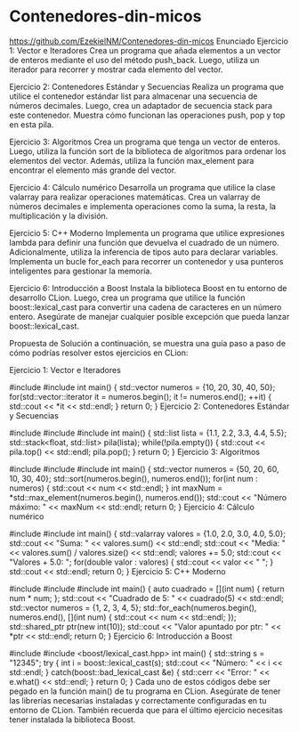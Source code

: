 # Contenedores-din-micos
https://github.com/EzekielNM/Contenedores-din-micos
Enunciado
Ejercicio 1: Vector e Iteradores Crea un programa que añada elementos a un vector de enteros mediante el uso del método push_back. Luego, utiliza un iterador para recorrer y mostrar cada elemento del vector.

Ejercicio 2: Contenedores Estándar y Secuencias Realiza un programa que utilice el contenedor estándar list para almacenar una secuencia de números decimales. Luego, crea un adaptador de secuencia stack para este contenedor. Muestra cómo funcionan las operaciones push, pop y top en esta pila.

Ejercicio 3: Algoritmos Crea un programa que tenga un vector de enteros. Luego, utiliza la función sort de la biblioteca de algoritmos para ordenar los elementos del vector. Además, utiliza la función max_element para encontrar el elemento más grande del vector.

Ejercicio 4: Cálculo numérico Desarrolla un programa que utilice la clase valarray para realizar operaciones matemáticas. Crea un valarray de números decimales e implementa operaciones como la suma, la resta, la multiplicación y la división.

Ejercicio 5: C++ Moderno Implementa un programa que utilice expresiones lambda para definir una función que devuelva el cuadrado de un número. Adicionalmente, utiliza la inferencia de tipos auto para declarar variables. Implementa un bucle for_each para recorrer un contenedor y usa punteros inteligentes para gestionar la memoria.

Ejercicio 6: Introducción a Boost Instala la biblioteca Boost en tu entorno de desarrollo CLion. Luego, crea un programa que utilice la función boost::lexical_cast para convertir una cadena de caracteres en un número entero. Asegúrate de manejar cualquier posible excepción que pueda lanzar boost::lexical_cast.

Propuesta de Solución
a continuación, se muestra una guía paso a paso de cómo podrías resolver estos ejercicios en CLion:

Ejercicio 1: Vector e Iteradores

#include <iostream>
#include <vector> int main() { std::vector<int> numeros = {10, 20, 30, 40, 50}; for(std::vector<int>::iterator it = numeros.begin(); it != numeros.end(); ++it) { std::cout << *it << std::endl; } return 0; }
Ejercicio 2: Contenedores Estándar y Secuencias

#include <iostream>
#include <list> #include <stack> int main() { std::list<float> lista = {1.1, 2.2, 3.3, 4.4, 5.5}; std::stack<float, std::list<float>> pila(lista); while(!pila.empty()) { std::cout << pila.top() << std::endl; pila.pop(); } return 0; }
Ejercicio 3: Algoritmos

#include <iostream>
#include <vector> #include <algorithm> int main() { std::vector<int> numeros = {50, 20, 60, 10, 30, 40}; std::sort(numeros.begin(), numeros.end()); for(int num : numeros) { std::cout << num << std::endl; } int maxNum = *std::max_element(numeros.begin(), numeros.end()); std::cout << "Número máximo: " << maxNum << std::endl; return 0; }
Ejercicio 4: Cálculo numérico

#include <iostream>
#include <valarray> int main() { std::valarray<double> valores = {1.0, 2.0, 3.0, 4.0, 5.0}; std::cout << "Suma: " << valores.sum() << std::endl; std::cout << "Media: " << valores.sum() / valores.size() << std::endl; valores += 5.0; std::cout << "Valores + 5.0: "; for(double valor : valores) { std::cout << valor << " "; } std::cout << std::endl; return 0; }
Ejercicio 5: C++ Moderno

#include <iostream>
#include <vector> #include <memory> int main() { auto cuadrado = [](int num) { return num * num; }; std::cout << "Cuadrado de 5: " << cuadrado(5) << std::endl; std::vector<int> numeros = {1, 2, 3, 4, 5}; std::for_each(numeros.begin(), numeros.end(), [](int num) { std::cout << num << std::endl; }); std::shared_ptr<int> ptr(new int(10)); std::cout << "Valor apuntado por ptr: " << *ptr << std::endl; return 0; }
Ejercicio 6: Introducción a Boost

#include <iostream>
#include <boost/lexical_cast.hpp> int main() { std::string s = "12345"; try { int i = boost::lexical_cast<int>(s); std::cout << "Número: " << i << std::endl; } catch(boost::bad_lexical_cast &e) { std::cerr << "Error: " << e.what() << std::endl; } return 0; }
Cada uno de estos códigos debe ser pegado en la función main() de tu programa en CLion. Asegúrate de tener las librerías necesarias instaladas y correctamente configuradas en tu entorno de CLion. También recuerda que para el último ejercicio necesitas tener instalada la biblioteca Boost.
